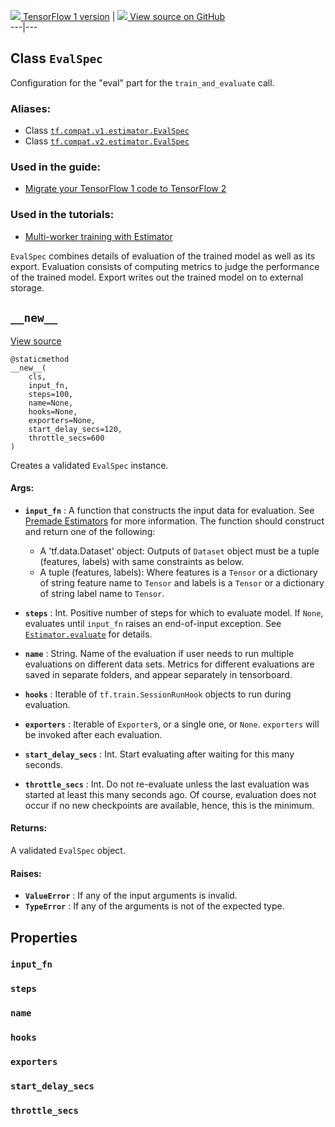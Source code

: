 [ ![](https://tensorflow.google.cn/images/tf_logo_32px.png) TensorFlow 1
version](/versions/r1.15/api_docs/python/tf/estimator/EvalSpec) |  [
![](https://tensorflow.google.cn/images/GitHub-Mark-32px.png) View source on
GitHub
](https://github.com/tensorflow/estimator/tree/master/tensorflow_estimator/python/estimator/training.py)  
---|---  
  
## Class `EvalSpec`

Configuration for the "eval" part for the `train_and_evaluate` call.

### Aliases:

  * Class [`tf.compat.v1.estimator.EvalSpec`](/api_docs/python/tf/estimator/EvalSpec)
  * Class [`tf.compat.v2.estimator.EvalSpec`](/api_docs/python/tf/estimator/EvalSpec)

### Used in the guide:

  * [Migrate your TensorFlow 1 code to TensorFlow 2](https://tensorflow.google.cn/guide/migrate)

### Used in the tutorials:

  * [Multi-worker training with Estimator](https://tensorflow.google.cn/tutorials/distribute/multi_worker_with_estimator)

`EvalSpec` combines details of evaluation of the trained model as well as its
export. Evaluation consists of computing metrics to judge the performance of
the trained model. Export writes out the trained model on to external storage.

## `__new__`

[View
source](https://github.com/tensorflow/estimator/tree/master/tensorflow_estimator/python/estimator/training.py)

    
    
    @staticmethod
    __new__(
        cls,
        input_fn,
        steps=100,
        name=None,
        hooks=None,
        exporters=None,
        start_delay_secs=120,
        throttle_secs=600
    )
    

Creates a validated `EvalSpec` instance.

#### Args:

  * **`input_fn`** : A function that constructs the input data for evaluation. See [Premade Estimators](https://tensorflow.org/guide/premade_estimators#create_input_functions) for more information. The function should construct and return one of the following:

    * A 'tf.data.Dataset' object: Outputs of `Dataset` object must be a tuple (features, labels) with same constraints as below.
    * A tuple (features, labels): Where features is a `Tensor` or a dictionary of string feature name to `Tensor` and labels is a `Tensor` or a dictionary of string label name to `Tensor`.
  * **`steps`** : Int. Positive number of steps for which to evaluate model. If `None`, evaluates until `input_fn` raises an end-of-input exception. See [`Estimator.evaluate`](https://tensorflow.google.cn/api_docs/python/tf/compat/v1/estimator/Estimator#evaluate) for details.

  * **`name`** : String. Name of the evaluation if user needs to run multiple evaluations on different data sets. Metrics for different evaluations are saved in separate folders, and appear separately in tensorboard.

  * **`hooks`** : Iterable of `tf.train.SessionRunHook` objects to run during evaluation.

  * **`exporters`** : Iterable of `Exporter`s, or a single one, or `None`. `exporters` will be invoked after each evaluation.

  * **`start_delay_secs`** : Int. Start evaluating after waiting for this many seconds.

  * **`throttle_secs`** : Int. Do not re-evaluate unless the last evaluation was started at least this many seconds ago. Of course, evaluation does not occur if no new checkpoints are available, hence, this is the minimum.

#### Returns:

A validated `EvalSpec` object.

#### Raises:

  * **`ValueError`** : If any of the input arguments is invalid.
  * **`TypeError`** : If any of the arguments is not of the expected type.

## Properties

### `input_fn`

### `steps`

### `name`

### `hooks`

### `exporters`

### `start_delay_secs`

### `throttle_secs`

